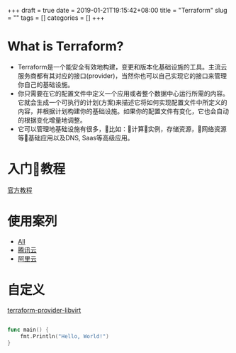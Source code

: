 +++ 
draft = true
date = 2019-01-21T19:15:42+08:00
title = "Terraform"
slug = "" 
tags = []
categories = []
+++


# What is Terraform?

* Terraform是一个能安全有效地构建，变更和版本化基础设施的工具。主流云服务商都有其对应的接口(provider)，当然你也可以自己实现它的接口来管理你自己的基础设施。
* 你只需要在它的配置文件中定义一个应用或者整个数据中心运行所需的内容。它就会生成一个可执行的计划(方案)来描述它将如何实现配置文件中所定义的内容，并根据计划构建你的基础设施。如果你的配置文件有变化，它也会自动的根据变化增量地调整。
* 它可以管理地基础设施有很多，比如：计算实例，存储资源，网络资源等基础应用以及DNS, Saas等高级应用。

# 入门教程

[官方教程](https://learn.hashicorp.com/terraform/getting-started/install.html)

# 使用案列

* [All](https://www.terraform.io/docs/providers/index.html)  
* [腾讯云](https://www.terraform.io/docs/providers/tencentcloud/index.html)  
* [阿里云](https://www.terraform.io/docs/providers/alicloud/index.html)  

# 自定义

[terraform-provider-libvirt](https://github.com/dmacvicar/terraform-provider-libvirt)


## 
```go
func main() {
    fmt.Println("Hello, World!")
}
```